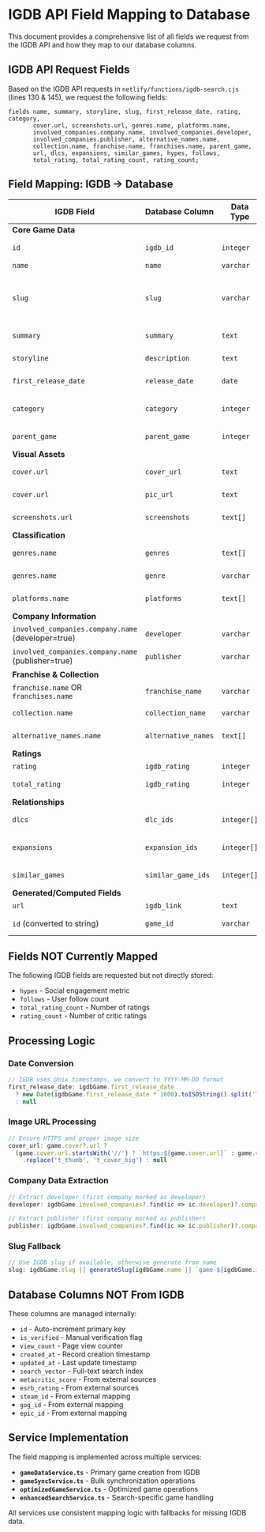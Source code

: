 # IGDB API Field Mapping to Database

This document provides a comprehensive list of all fields we request from the IGDB API and how they map to our database columns.

## IGDB API Request Fields

Based on the IGDB API requests in `netlify/functions/igdb-search.cjs` (lines 130 & 145), we request the following fields:

```
fields name, summary, storyline, slug, first_release_date, rating, category, 
       cover.url, screenshots.url, genres.name, platforms.name, 
       involved_companies.company.name, involved_companies.developer, 
       involved_companies.publisher, alternative_names.name, 
       collection.name, franchise.name, franchises.name, parent_game, 
       url, dlcs, expansions, similar_games, hypes, follows, 
       total_rating, total_rating_count, rating_count;
```

## Field Mapping: IGDB → Database

| IGDB Field | Database Column | Data Type | Notes |
|------------|-----------------|-----------|-------|
| **Core Game Data** | | | |
| `id` | `igdb_id` | `integer` | IGDB's unique game ID |
| `name` | `name` | `varchar` | Game title |
| `slug` | `slug` | `varchar` | URL-friendly identifier (fallback: generated from name) |
| `summary` | `summary` | `text` | Short game description |
| `storyline` | `description` | `text` | Longer game description/story |
| `first_release_date` | `release_date` | `date` | Converted from Unix timestamp |
| `category` | `category` | `integer` | Game category (0=main, 1=dlc, etc.) |
| `parent_game` | `parent_game` | `integer` | ID of parent game (for DLCs) |
| **Visual Assets** | | | |
| `cover.url` | `cover_url` | `text` | Main cover image URL |
| `cover.url` | `pic_url` | `text` | Alternate/legacy cover storage |
| `screenshots.url` | `screenshots` | `text[]` | Array of screenshot URLs |
| **Classification** | | | |
| `genres.name` | `genres` | `text[]` | Array of genre names |
| `genres.name` | `genre` | `varchar` | Single primary genre (legacy) |
| `platforms.name` | `platforms` | `text[]` | Array of platform names |
| **Company Information** | | | |
| `involved_companies.company.name` (developer=true) | `developer` | `varchar` | Primary developer |
| `involved_companies.company.name` (publisher=true) | `publisher` | `varchar` | Primary publisher |
| **Franchise & Collection** | | | |
| `franchise.name` OR `franchises.name` | `franchise_name` | `varchar` | Game franchise |
| `collection.name` | `collection_name` | `varchar` | Game collection/series |
| `alternative_names.name` | `alternative_names` | `text[]` | Array of alternate titles |
| **Ratings** | | | |
| `rating` | `igdb_rating` | `integer` | IGDB critic rating |
| `total_rating` | `igdb_rating` | `integer` | Alternative rating field |
| **Relationships** | | | |
| `dlcs` | `dlc_ids` | `integer[]` | Array of DLC IGDB IDs |
| `expansions` | `expansion_ids` | `integer[]` | Array of expansion IGDB IDs |
| `similar_games` | `similar_game_ids` | `integer[]` | Array of similar game IGDB IDs |
| **Generated/Computed Fields** | | | |
| `url` | `igdb_link` | `text` | IGDB page URL |
| `id` (converted to string) | `game_id` | `varchar` | String version of IGDB ID |

## Fields NOT Currently Mapped

The following IGDB fields are requested but not directly stored:

- `hypes` - Social engagement metric
- `follows` - User follow count  
- `total_rating_count` - Number of ratings
- `rating_count` - Number of critic ratings

## Processing Logic

### Date Conversion
```javascript
// IGDB uses Unix timestamps, we convert to YYYY-MM-DD format
first_release_date: igdbGame.first_release_date
  ? new Date(igdbGame.first_release_date * 1000).toISOString().split('T')[0]
  : null
```

### Image URL Processing
```javascript
// Ensure HTTPS and proper image size
cover_url: game.cover?.url ? 
  (game.cover.url.startsWith('//') ? `https:${game.cover.url}` : game.cover.url)
    .replace('t_thumb', 't_cover_big') : null
```

### Company Data Extraction
```javascript
// Extract developer (first company marked as developer)
developer: igdbGame.involved_companies?.find(ic => ic.developer)?.company?.name || null

// Extract publisher (first company marked as publisher)  
publisher: igdbGame.involved_companies?.find(ic => ic.publisher)?.company?.name || null
```

### Slug Fallback
```javascript
// Use IGDB slug if available, otherwise generate from name
slug: igdbGame.slug || generateSlug(igdbGame.name || `game-${igdbGame.id}`)
```

## Database Columns NOT From IGDB

These columns are managed internally:

- `id` - Auto-increment primary key
- `is_verified` - Manual verification flag
- `view_count` - Page view counter
- `created_at` - Record creation timestamp
- `updated_at` - Last update timestamp
- `search_vector` - Full-text search index
- `metacritic_score` - From external sources
- `esrb_rating` - From external sources
- `steam_id` - From external mapping
- `gog_id` - From external mapping
- `epic_id` - From external mapping

## Service Implementation

The field mapping is implemented across multiple services:

- **`gameDataService.ts`** - Primary game creation from IGDB
- **`gameSyncService.ts`** - Bulk synchronization operations
- **`optimizedGameService.ts`** - Optimized game operations
- **`enhancedSearchService.ts`** - Search-specific game handling

All services use consistent mapping logic with fallbacks for missing IGDB data.